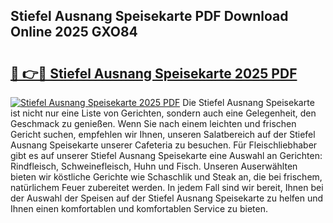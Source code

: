 ## Stiefel Ausnang Speisekarte PDF Download Online 2025 GXO84

# <h2><a href="http://gcebow9.nevu.top/?p=Stiefel+Ausnang+Speisekarte">🔗 👉🔴 Stiefel Ausnang Speisekarte 2025 PDF</a></h2>

[![Stiefel Ausnang Speisekarte 2025 PDF](https://i.imgur.com/dBaPXMq.png)](http://gcebow9.nevu.top/?p=Stiefel+Ausnang+Speisekarte)
Die Stiefel Ausnang Speisekarte ist nicht nur eine Liste von Gerichten, sondern auch eine Gelegenheit, den Geschmack zu genießen. Wenn Sie nach einem leichten und frischen Gericht suchen, empfehlen wir Ihnen, unseren Salatbereich auf der Stiefel Ausnang Speisekarte unserer Cafeteria zu besuchen. Für Fleischliebhaber gibt es auf unserer Stiefel Ausnang Speisekarte eine Auswahl an Gerichten: Rindfleisch, Schweinefleisch, Huhn und Fisch. Unseren Auserwählten bieten wir köstliche Gerichte wie Schaschlik und Steak an, die bei frischem, natürlichem Feuer zubereitet werden. In jedem Fall sind wir bereit, Ihnen bei der Auswahl der Speisen auf der Stiefel Ausnang Speisekarte zu helfen und Ihnen einen komfortablen und komfortablen Service zu bieten.
